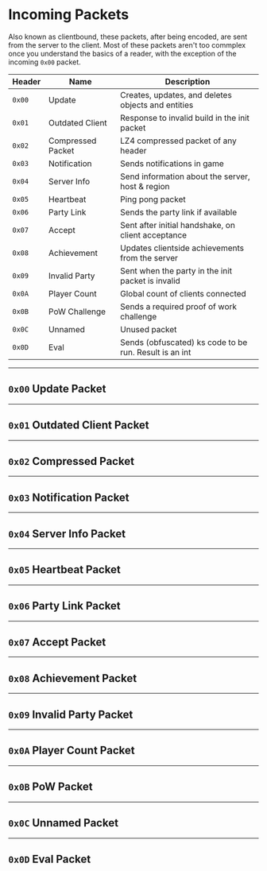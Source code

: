 # **Incoming Packets**

Also known as clientbound, these packets, after being encoded, are sent from the server to the client. Most of these packets aren't too commplex once you understand the basics of a reader, with the exception of the incoming `0x00` packet.

| Header | Name              | Description                                            |
| ------ | ----------------- | ------------------------------------------------------ |
| `0x00` | Update            | Creates, updates, and deletes objects and entities     |
| `0x01` | Outdated Client   | Response to invalid build in the init packet           |
| `0x02` | Compressed Packet | LZ4 compressed packet of any header                    |
| `0x03` | Notification      | Sends notifications in game                            |
| `0x04` | Server Info       | Send information about the server, host & region       |
| `0x05` | Heartbeat         | Ping pong packet                                       |
| `0x06` | Party Link        | Sends the party link if available                      |
| `0x07` | Accept            | Sent after initial handshake, on client acceptance     |
| `0x08` | Achievement       | Updates clientside achievements from the server        |
| `0x09` | Invalid Party     | Sent when the party in the init packet is invalid      |
| `0x0A` | Player Count      | Global count of clients connected                      |
| `0x0B` | PoW Challenge     | Sends a required proof of work challenge               |
| `0x0C` | Unnamed           | Unused packet                                          |
| `0x0D` | Eval              | Sends (obfuscated) ks code to be run. Result is an int |

---

## **`0x00` Update Packet**

---

## **`0x01` Outdated Client Packet**

---

## **`0x02` Compressed Packet**

---

## **`0x03` Notification Packet**

---

## **`0x04` Server Info Packet**

---

## **`0x05` Heartbeat Packet**

---

## **`0x06` Party Link Packet**

---

## **`0x07` Accept Packet**

---

## **`0x08` Achievement Packet**

---

## **`0x09` Invalid Party Packet**

---

## **`0x0A` Player Count Packet**

---

## **`0x0B` PoW Packet**

---

## **`0x0C` Unnamed Packet**

---

## **`0x0D` Eval Packet**
